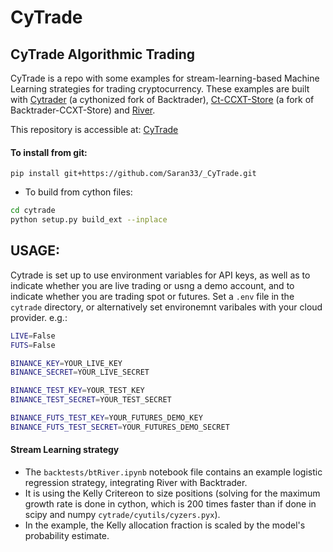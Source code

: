 # CyTrade

## CyTrade Algorithmic Trading
CyTrade is a repo with some examples for stream-learning-based Machine Learning strategies for trading cryptocurrency. These examples are built with [Cytrader](https://github.com/Saran33/cytrader) (a cythonized fork of Backtrader), [Ct-CCXT-Store](https://github.com/Saran33/ct-ccxt-store) (a fork of Backtrader-CCXT-Store) and [River](https://riverml.xyz/latest/).

This repository is accessible at:
[CyTrade](https://github.com/Saran33/_CyTrade)

#### To install from git:
`pip install git+https://github.com/Saran33/_CyTrade.git`
- To build from cython files:
```zsh
cd cytrade
python setup.py build_ext --inplace
```

## USAGE:
Cytrade is set up to use environment variables for API keys, as well as to indicate whether you are live trading or usng a demo account, and to indicate whether you are trading spot or futures. Set a `.env` file in the `cytrade` directory, or alternatively set environemnt varibales with your cloud provider. e.g.:
```zsh
LIVE=False
FUTS=False

BINANCE_KEY=YOUR_LIVE_KEY
BINANCE_SECRET=YOUR_LIVE_SECRET

BINANCE_TEST_KEY=YOUR_TEST_KEY
BINANCE_TEST_SECRET=YOUR_TEST_SECRET

BINANCE_FUTS_TEST_KEY=YOUR_FUTURES_DEMO_KEY
BINANCE_FUTS_TEST_SECRET=YOUR_FUTURES_DEMO_SECRET
```

#### Stream Learning strategy
- The `backtests/btRiver.ipynb` notebook file contains an example logistic regression strategy, integrating River with Backtrader.
- It is using the Kelly Critereon to size positions (solving for the maximum growth rate is done in cython, which is 200 times faster than if done in scipy and numpy `cytrade/cyutils/cyzers.pyx`).
- In the example, the Kelly allocation fraction is scaled by the model's probability estimate.